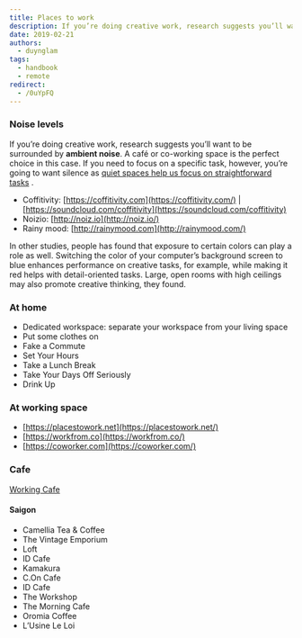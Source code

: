 ```yaml
---
title: Places to work
description: If you’re doing creative work, research suggests you’ll want to be surrounded by ambient noise. A café or co-working space is the perfect choice in this case. If you need to focus on a specific task, however, you’re going to want silence as quiet spaces help us focus on straightforward tasks.
date: 2019-02-21
authors:
  - duynglam
tags:
  - handbook
  - remote
redirect:
  - /0uYpFQ
---
```


### Noise levels

If you’re doing creative work, research suggests you’ll want to be surrounded by **ambient noise**. A café or co-working space is the perfect choice in this case.
If you need to focus on a specific task, however, you’re going to want silence as [quiet spaces help us focus on straightforward tasks](http://well.blogs.nytimes.com/2013/06/21/how-the-hum-of-a-coffee-shop-can-boost-creativity/) .

- Coffitivity: [https://coffitivity.com](https://coffitivity.com/) | [https://soundcloud.com/coffitivity](https://soundcloud.com/coffitivity)
- Noizio: [http://noiz.io](http://noiz.io/)
- Rainy mood: [http://rainymood.com](http://rainymood.com/)

In other studies, people has found that exposure to certain colors can play a role as well. Switching the color of your computer’s background screen to blue enhances performance on creative tasks, for example, while making it red helps with detail-oriented tasks. Large, open rooms with high ceilings may also promote creative thinking, they found.

### At home

- Dedicated workspace: separate your workspace from your living space
- Put some clothes on
- Fake a Commute
- Set Your Hours
- Take a Lunch Break
- Take Your Days Off Seriously
- Drink Up

### At working space

- [https://placestowork.net](https://placestowork.net/)
- [https://workfrom.co](https://workfrom.co/)
- [https://coworker.com](https://coworker.com/)

### Cafe

[Working Cafe](https://www.notion.so/943409144680499da1a5a21993b33170)

#### Saigon

- Camellia Tea & Coffee
- The Vintage Emporium
- Loft
- ID Cafe
- Kamakura
- C.On Cafe
- ID Cafe
- The Workshop
- The Morning Cafe
- Oromia Coffee
- L’Usine Le Loi
